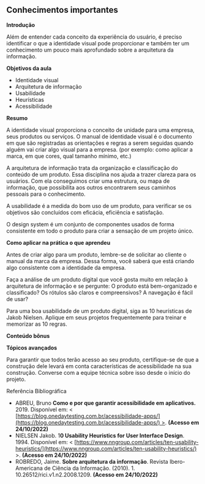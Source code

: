 ## Conhecimentos importantes

**Introdução**

Além de entender cada conceito da experiência do usuário, é preciso identificar o que a identidade visual pode proporcionar e também ter um conhecimento um pouco mais aprofundado sobre a arquitetura da informação.

**Objetivos da aula**

-   Identidade visual
-   Arquitetura de informação
-   Usabilidade
-   Heurísticas
-   Acessibilidade

**Resumo**

A identidade visual proporciona o conceito de unidade para uma empresa, seus produtos ou serviços. O manual de identidade visual é o documento em que são registradas as orientações e regras a serem seguidas quando alguém vai criar algo visual para a empresa. (por exemplo: como aplicar a marca, em que cores, qual tamanho mínimo, etc.)

A arquitetura de informação trata da organização e classificação do conteúdo de um produto. Essa disciplina nos ajuda a trazer clareza para os usuários. Com ela conseguimos criar uma estrutura, ou mapa de informação, que possibilita aos outros encontrarem seus caminhos pessoais para o conhecimento.

A usabilidade é a medida do bom uso de um produto, para verificar se os objetivos são concluídos com eficácia, eficiência e satisfação. 

O design system é um conjunto de componentes usados de forma consistente em todo o produto para criar a sensação de um projeto único.

**Como aplicar na prática o que aprendeu**

Antes de criar algo para um produto, lembre-se de solicitar ao cliente o manual da marca da empresa. Dessa forma, você saberá que está criando algo consistente com a identidade da empresa.

Faça a análise de um produto digital que você gosta muito em relação à arquitetura de informação e se pergunte: O produto está bem-organizado e classificado? Os rótulos são claros e compreensivos? A navegação é fácil de usar?

Para uma boa usabilidade de um produto digital, siga as 10 heurísticas de Jakob Nielsen. Aplique em seus projetos frequentemente para treinar e memorizar as 10 regras.

  
**Conteúdo bônus**

**Tópicos avançados**

Para garantir que todos terão acesso ao seu produto, certifique-se de que a construção dele levará em conta características de acessibilidade na sua construção. Converse com a equipe técnica sobre isso desde o início do projeto.

Referência Bibliográfica

-   ABREU, Bruno **Como e por que garantir acessibilidade em aplicativos.** 2019\. Disponível em: < [https://blog.onedaytesting.com.br/acessibilidade-apps/](https://blog.onedaytesting.com.br/acessibilidade-apps/) >. **(Acesso em 24/10/2022)**
-   NIELSEN Jakob. 1**0 Usability Heuristics for User Interface Design**. 1994. Disponível em: < [https://www.nngroup.com/articles/ten-usability-heuristics/](https://www.nngroup.com/articles/ten-usability-heuristics/) >. **(Acesso em 24/10/2022)**
-   ROBREDO, Jaime. **Sobre arquitetura da informação**. Revista Ibero-Americana de Ciência da Informação. (2010). 1. 10.26512/rici.v1.n2.2008.1209. **(Acesso em 24/10/2022)**